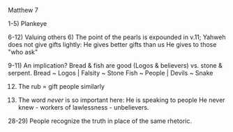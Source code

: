 Matthew 7


1-5) Plankeye

6-12) Valuing others
6) The point of the pearls is expounded in v.11; Yahweh does not give gifts lightly:
  He gives better gifts than us
  He gives to those "who ask"

9-11) An implication?  Bread & fish are good (Logos & believers) vs. stone & serpent.
  Bread ~ Logos | Falsity ~ Stone
  Fish ~ People | Devils ~ Snake

12) The rub = gift people similarly


23) The word _never_ is so important here: He is speaking to people He never knew - workers of lawlessness - unbelievers.


28-29) People recognize the truth in place of the same rhetoric.
